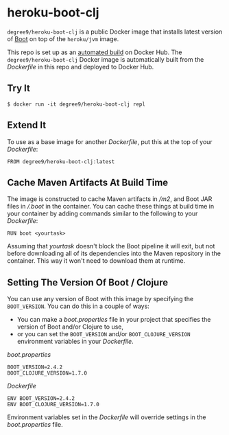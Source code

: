 # heroku-boot-clj

`degree9/heroku-boot-clj` is a public Docker image that installs latest version of [Boot][boot] on top of the `heroku/jvm` image.

This repo is set up as an [automated build][docker] on Docker Hub. The
`degree9/heroku-boot-clj` Docker image is automatically built from the _Dockerfile_
in this repo and deployed to Docker Hub.

## Try It

```
$ docker run -it degree9/heroku-boot-clj repl
```

## Extend It

To use as a base image for another _Dockerfile_, put this at the top of your
_Dockerfile_:

    FROM degree9/heroku-boot-clj:latest

## Cache Maven Artifacts At Build Time

The image is constructed to cache Maven artifacts in _/m2_, and Boot JAR
files in _/.boot_ in the container. You can cache these things at build
time in your container by adding commands similar to the following to
your _Dockerfile_:

    RUN boot <yourtask>

Assuming that _yourtask_ doesn't block the Boot pipeline it will exit, but
not before downloading all of its dependencies into the Maven repository
in the container. This way it won't need to download them at runtime.

## Setting The Version Of Boot / Clojure

You can use any version of Boot with this image by specifying the
`BOOT_VERSION`. You can do this in a couple of ways:

- You can make a _boot.properties_ file in your project that specifies the
  version of Boot and/or Clojure to use,
- or you can set the `BOOT_VERSION` and/or `BOOT_CLOJURE_VERSION` environment
  variables in your _Dockerfile_.

_boot.properties_

    BOOT_VERSION=2.4.2
    BOOT_CLOJURE_VERSION=1.7.0

_Dockerfile_

    ENV BOOT_VERSION=2.4.2
    ENV BOOT_CLOJURE_VERSION=1.7.0

Environment variables set in the _Dockerfile_ will override settings in the
_boot.properties_ file.

[boot]:   https://github.com/boot-clj/boot
[docker]: https://docs.docker.com/docker-hub/builds
